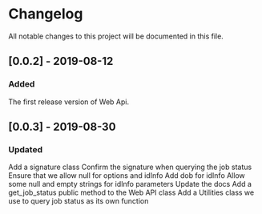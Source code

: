 # Changelog
All notable changes to this project will be documented in this file.

## [0.0.2] - 2019-08-12
### Added
The first release version of Web Api.

## [0.0.3] - 2019-08-30
### Updated
Add a signature class
Confirm the signature when querying the job status
Ensure that we allow null for options and idInfo
Add dob for idInfo
Allow some null and empty strings for idInfo parameters
Update the docs
Add a get_job_status public method to the Web API class
Add a Utilities class we use to query job status as its own function
